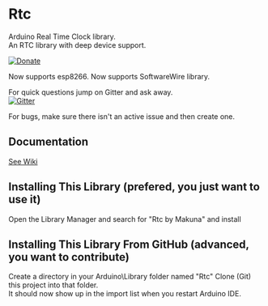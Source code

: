 # Rtc

Arduino Real Time Clock library.  
An RTC library with deep device support.

[![Donate](http://img.shields.io/paypal/donate.png?color=yellow)](https://www.paypal.com/cgi-bin/webscr?cmd=_s-xclick&hosted_button_id=6AA97KE54UJR4)

Now supports esp8266.
Now supports SoftwareWire library.

For quick questions jump on Gitter and ask away.  
[![Gitter](https://badges.gitter.im/Join%20Chat.svg)](https://gitter.im/Makuna/Rtc?utm_source=badge&utm_medium=badge&utm_campaign=pr-badge)

For bugs, make sure there isn't an active issue and then create one.

## Documentation
[See Wiki](https://github.com/Makuna/Rtc/wiki)

## Installing This Library (prefered, you just want to use it)
Open the Library Manager and search for "Rtc by Makuna" and install

## Installing This Library From GitHub (advanced, you want to contribute)
Create a directory in your Arduino\Library folder named "Rtc"
Clone (Git) this project into that folder.  
It should now show up in the import list when you restart Arduino IDE.
